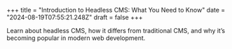 +++
title = "Introduction to Headless CMS: What You Need to Know"
date = "2024-08-19T07:55:21.248Z"
draft = false
+++

  Learn about headless CMS, how it differs from traditional CMS, and why it’s becoming popular in modern web development.
        